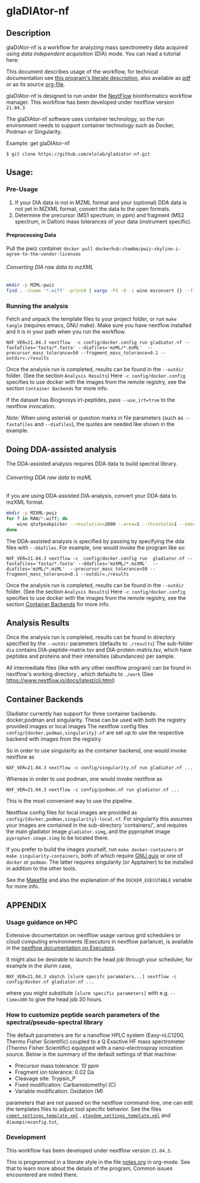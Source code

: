 # glaDIAtor-nf


## Description

glaDIAtor-nf is a workflow for analyzing mass spectrometry data acquired using *data independent acquisition* (DIA) mode.
You can read a tutorial here: 

This document describes usage of the workflow, for technical documentation see [this program's literate description](./ci/doc/notes.html#QUICK_START), also available as [pdf](ci/doc/notes.pdf) or as its source [org-file](./notes.org).

glaDIAtor-nf is designed to run under the [NextFlow](https://nextflow.io) bioinformatics workflow manager. This workflow has been developed under nextflow version `21.04.3`

The glaDIAtor-nf software uses container technology, so the run environment needs to support container technology such as Docker, Podman or Singularity.

Example: get glaDIAtor-nf
```
$ git clone https://github.com/elolab/gladiator-nf.git
```


## Usage:


### Pre-Usage
1. If your DIA data is not in MZML format and your (optional) DDA data is not yet in MZXML format, convert the data to the open formats.
2. Determine the precursor (MS1 spectrum, in ppm) and fragment (MS2 spectrum, in Dalton) mass tolerances of your data (instrument specific). 

#### Preprocessing Data

Pull the pwiz container
`docker pull dockerhub:chambm/pwiz-skyline-i-agree-to-the-vendor-licenses`

###### Converting DIA raw data to mzXML
``` sh
mkdir -p MZML-pwiz
find . -iname '*.wiff' -print0 | xargs -P5 -0 -i wine msconvert {} --filter 'titleMaker <RunId>.<ScanNumber>.<ScanNumber>.<ChargeState> File:"<SourcePath>", NativeID:"<Id>"' -o MZML-pwiz/
```

### Running the analysis
Fetch and unpack the template files to your project folder, or run `make tangle` (requires emacs, GNU make).
Make sure you have nextflow installed and it is in your path when 
you run the workflow.
```
NXF_VER=21.04.3 nextflow  -c config/docker.config run gladiator.nf --fastafiles='fasta/*.fasta' --diafiles='mzML/*.mzML'  --precursor_mass_tolerance=50 --fragment_mass_tolerance=0.1 --outdir=./results
```
Once the analysis run is completed,
results can be found in the `--outdir` folder. (See the section `Analysis Results`)
Here `-c config/docker.config` specifies to use docker with the images from the remote registry, see the section `Container Backends` for more info.

If the dataset has Biognosys irt-peptides, pass `--use_irt=true` to the nextflow invocation.


*Note*: When using asterisk or question marks in file parameters (such as `--fastafiles` and `--diafiles`), the quotes are needed like shown in the example. 

## Doing DDA-assisted analysis

The DDA-assisted analysis requires DDA data to build spectral library. 

###### Converting DDA raw data to mzML
If you are using DDA-assisted DIA-analysis, convert your DDA data to mzXML format.
``` sh
mkdir -p MZXML-pwiz
for f in RAW/*.wiff; do
    wine qtofpeakpicker --resolution=2000 --area=1 --threshold=1 --smoothwidth=1.1 --in $f --out MZXML-pwiz/$(basename --suffix=.wiff $f).mzXML
done
```



The DDA-assisted analysis is specified by passing by specifying the dda files with `--ddafiles`.
For example, one would invoke the program like so:
```
NXF_VER=21.04.3 nextflow -c  config/docker.config run  gladiator.nf --fastafiles='fasta/*.fasta' --ddafiles='mzXML/*.mzXML'  --diafiles='mzML/*.mzML'  --precursor_mass_tolerance=50 --fragment_mass_tolerance=0.1 --outdir=./results
```
Once the analysis run is completed,
results can be found in the `--outdir` folder. (See the section `Analysis Results`)
Here `-c config/docker.config` specifies to use docker with the images from the remote registry, see the section [Container Backends](#container-backends) for more info.


## Analysis Results
Once the analysis run is completed,
results can be found in directory specified by the  `--outdir` parameters (defaults to `./results`)
The sub-folder `dia` contains DIA-peptide-matrix.tsv and DIA-protein-matrix.tsv,
which have peptides and proteins and their intensities (abundances) per sample.

All intermediate files (like with any other nextflow program) can be found in nextflow's working directory
, which defaults to `./work` (See https://www.nextflow.io/docs/latest/cli.html)


<a id="container-backends">

## Container Backends
</a>

Gladiator currently has support for three container backends:
docker,podman and singularity.
These can be used with both the registry provided images or local images
The nextflow config files `config/{docker,podman,singularity}.nf` are set up to 
use the respective backend with images from the registry. 

So in order to use singularity as the container backend, one would invoke nextflow as 
```
NXF_VER=21.04.3 nextflow -c config/singularity.nf run gladiator.nf ...
```

Whereas in order to use podman, one would invoke nextflow as
```
NXF_VER=21.04.3 nextflow -c config/podman.nf run gladiator.nf ... 
```

This is the most convenient way to use the pipeline.

Nextflow config files for local images are provided as `config/{docker,podman,singularity}-local.nf`.
For singularity this assumes your images are contained in the sub-directory 'containers/',
and  requires the main gladiator image `gladiator.simg`, and the pyprophet image `pyprophet-image.simg` to be located there.


If you prefer to  build the images yourself, 
run `make docker-containers` or `make singularity-containers`, 
both of which require [GNU guix](https://guix.gnu.org) or one of `docker` or `podman`.
The latter requires singularity (or Apptainer) to be installed in addition to the other tools.



See the [Makefile](./Makefile) and also the explanation of the `DOCKER_EXECUTABLE` variable for more info.

## APPENDIX
### Usage guidance on HPC 
Extensive documentation on nextflow usage various grid schedulers or cloud computing environments (Executors in nextflow parlance), is available in the [nextflow documentation on Executors](https://www.nextflow.io/docs/latest/executor.html).

It might also be desirable to launch the head job through your scheduler, for example in the slurm case,
```
NXF_VER=21.04.3 sbatch [slurm specifc paramaters...] nextflow -c config/docker.nf gladiator.nf ... 
```
where you might substitute  `[slurm specific parameters]` with e.g. `--time=30h` to give the head job 30 hours.



### How to customize peptide search parameters of the spectral/pseudo-spectral library

The default parameters are for a nanoflow HPLC system (Easy-nLC1200, Thermo Fisher Scientific) coupled to a Q Exactive HF mass spectrometer (Thermo Fisher Scientific) equipped with a nano-electrospray ionization source. Below is the summary of the default settings of that machine:

* Precursor mass tolerance: 10 ppm
* Fragment ion tolerance: 0.02 Da
* Cleavage site: Trypsin_P
* Fixed modification: Carbamidomethyl (C)
* Variable modification: Oxidation (M)

parameters that are not passed on the nextflow command-line, one can edit the templates files to adjust tool specific behavior.
See the files  [`comet_settings_template.xml`](https://uwpr.github.io/Comet/parameters/parameters_202201/) , [`xtandem_settings_template.xml`](https://www.thegpm.org/tandem/) and `diaumpireconfig.txt`,

<!-- add links to tool specific documentation  -->

### Development

This workflow has been developed under nextflow version `21.04.3`.

This is programmed in a literate style in the file [notes.org](notes.org) in org-mode.
See that to learn more about the details of the program,
Common issues encountered are noted there.
